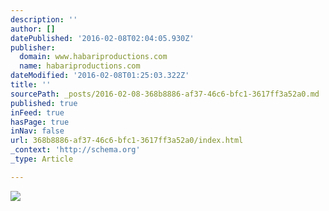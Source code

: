 ```yaml
---
description: ''
author: []
datePublished: '2016-02-08T02:04:05.930Z'
publisher:
  domain: www.habariproductions.com
  name: habariproductions.com
dateModified: '2016-02-08T01:25:03.322Z'
title: ''
sourcePath: _posts/2016-02-08-368b8886-af37-46c6-bfc1-3617ff3a52a0.md
published: true
inFeed: true
hasPage: true
inNav: false
url: 368b8886-af37-46c6-bfc1-3617ff3a52a0/index.html
_context: 'http://schema.org'
_type: Article

---
```

![](http://static1.squarespace.com/static/544eaaf7e4b0f3ba72f273b4/545805eae4b0c42e0d7a26a2/545806ede4b05671b6e1c51a/1452149038027/Suri+Smile.jpg?format=750w)